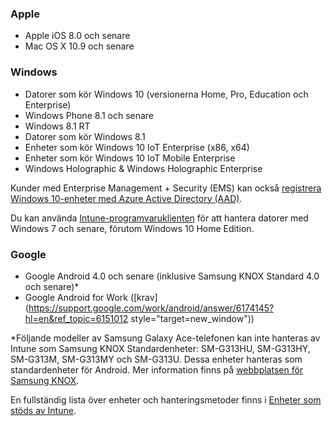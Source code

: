 

### <a name="apple"></a>Apple
  - Apple iOS 8.0 och senare
  - Mac OS X 10.9 och senare

### <a name="windows"></a>Windows
  - Datorer som kör Windows 10 (versionerna Home, Pro, Education och Enterprise)
  - Windows Phone 8.1 och senare
  - Windows 8.1 RT
  - Datorer som kör Windows 8.1
  - Enheter som kör Windows 10 IoT Enterprise (x86, x64)
  - Enheter som kör Windows 10 IoT Mobile Enterprise
  - Windows Holographic & Windows Holographic Enterprise

  Kunder med Enterprise Management + Security (EMS) kan också [registrera Windows 10-enheter med Azure Active Directory (AAD)](/intune-classic/deploy-use/set-up-windows-device-management-with-microsoft-intune#azure-active-directory-enrollment).

  Du kan använda [Intune-programvaruklienten](/intune-classic/deploy-use/manage-windows-pcs-with-microsoft-intune) för att hantera datorer med Windows 7 och senare, förutom Windows 10 Home Edition.

### <a name="google"></a>Google
- Google Android 4.0 och senare (inklusive Samsung KNOX Standard 4.0 och senare)*
- Google Android for Work ([krav](https://support.google.com/work/android/answer/6174145?hl=en&ref_topic=6151012 style="target=new_window"))

*Följande modeller av Samsung Galaxy Ace-telefonen kan inte hanteras av Intune som Samsung KNOX Standardenheter: SM-G313HU, SM-G313HY, SM-G313M, SM-G313MY och SM-G313U. Dessa enheter hanteras som standardenheter för Android. Mer information finns på [webbplatsen för Samsung KNOX](https://www.samsungknox.com/en).

En fullständig lista över enheter och hanteringsmetoder finns i [Enheter som stöds av Intune](/intune/supported-devices-browsers#intune-supported-devices).
